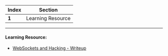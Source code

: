 Index | Section
---   | ---
**1** | Learning Resource

---

#### Learning Resource:

* [WebSockets and Hacking - Writeup](https://manash01.medium.com/websockets-and-hacking-32c5a83330ca) 
